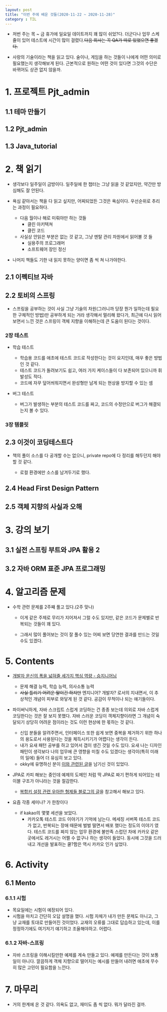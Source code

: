 ```yaml
---
layout: post
title: "이번 주에 배운 것들(2020-11-22 ~ 2020-11-28)"
category : TIL
---
```



- 저번 주는 목 ~ 금 휴가에 일요일 데이트까지 꽤 많이 쉬었?다. 더군다나 업무 스케쥴이 있어 테스트에 시간이 많이 걸렸다.~~다음 회사는 꼭 QA가 따로 있었으면 좋겠다.~~

- 사랑의 기술이라는 책을 읽고 있다. 술이나, 게임을 하는 것들이 나에게 어떤 의미로 필요했는지 생각해보게 된다. 근본적으로 원하는 어떤 것이 있다면 그것의 수단은 바뀌어도 상관 없지 않을까.

  


# 1. 프로젝트 Pjt_admin


## 1.1 테마 만들기
## 1.2 Pjt_admin
## 1.3 Java_tutorial



# 2. 책 읽기

- 생각보다 일주일이 금방이다. 일주일에 한 챕터는 그냥 읽을 것 같았지만, 약간만 방심해도 잘 안된다.
- 욕심 같아서는 책을 다 읽고 싶지만, 어찌되었든 그것은 욕심이다. 우선순위로 추리는 과정이 필요하다.
  - 다음 월이나 해로 미뤄야만 하는 것들
    - 클린 아키텍쳐
    - 클린 코드
  - 사실상 안읽은 부분은 없는 것 같고, 그냥 멘탈 관리 차원에서 읽어볼 것 들
    - 실용주의 프로그래머
    - 소프트웨어 장인 정신

- 나머지 책들도 기한 내 읽지 못하는 양이면 좀 씩 쳐 나가야한다.

## 2.1 이펙티브 자바

## 2.2 토비의 스프링

- 스프링을 공부하는 것이 사실 그냥 기술의 차원(그러니까 당장 뭔가 일하는데 필요한 구체적인 방법)만 공부하게 되는 거라 생각해서 멀리해 왔다가, 최근에 다시 읽어보면서 느낀 것은 스프링이 객체 지향을 이해하는데 큰 도움이 된다는 것이다.

### 2장 테스트

- 학습 테스트

  - 학습용 코드를 애초에 테스트 코드로 작성한다는 것이 요지인데, 매우 좋은 방법인 것 같다.
  - 테스트 코드가 돌려보기도 쉽고, 여러 가지 케이스들이 다 보존되어 있으니까 휘발성도 적다.
  - 코드에 자꾸 덮어씌워지면서 완성형만 남게 되는 현상을 방지할 수 있는 셈
- 버그 테스트
  - 버그가 발생하는 부분의 테스트 코드를 짜고, 코드의 수정만으로 버그가 해결되는지 볼 수 있다.

### 3장 템플릿



## 2.3 이것이 코딩테스트다

- 책의 풀이 소스를 다 공개할 수는 없으니, private repo에 다 정리를 해두던지 해야할 것 같다.

  - 로컬 환경에만 소스를 남겨두기로 했다.

  

## 2.4 Head First Design Pattern

## 2.5 객체 지향의 사실과 오해



# 3. 강의 보기



## 3.1 실전 스프링 부트와 JPA 활용 2

## 3.2 자바 ORM 표준 JPA 프로그래밍



# 4. 알고리즘 문제

- 수학 관련 문제를 2주째 풀고 있다.(2주 맞나)

  - 이게 같은 주제로 무리가 지어져서 그럴 수도 있지만, 같은 코드가 문제별로 반복되는 것들이 꽤 있다.

  - 그래서 많이 풀어보는 것이 잘 풀수 있는 어찌 보면 당연한 결과를 만드는 것일 수도 있겠다.

    

# 5. Contents

- [개발자 운신의 폭을 넓혀줄 세가지 핵심 역량 - 승지니어님](https://youtu.be/a4ByR6ZKb8w)

  - 문제 해결 능력, 학습 능력, 의사소통 능력
  - ~~사실 틀리기 어려운 말이긴 하지만~~ 엔지니어? 개발자? 로서의 지내면서, 이 추상적인 개념이 피부로 와닿게 된 것 같다. 공감이 무척이나 되는 얘기들이다.
- 파이써닉하게, 자바 스크립트 스럽게 코딩하는 건 종종 보는데 의외로 자바 스럽게 코딩한다는 것은 잘 보지 못했다. 자바 스러운 코딩이 객체지향이라면 그 개념이 숙달되기 상당히 어려운 점이라는 것도 이런 현상에 한 몫하는 것 같다.
  - 신입 분들을 알려주면서, 인터페이스 또한 쉽게 보면 중복을 제거하기 위한 하나의 용도로서 사용된다는 것을 체득시키기가 어렵다는 생각이 든다.
  - 내가 요새 패턴 공부를 하고 있어서 갭이 생긴 것일 수도 있다. 요새 나는 디자인 패턴이 생각보다 나의 업무에 큰 영향을 미칠 수도 있겠다는 생각이(특히 미래의 일에) 들어 더 유심히 보고 있다.
  - okky에 유명하신 분이 [이와 관련된 글](https://okky.kr/article/380619)을 남기신 것이 있었다. 
- JPA로 카피 해보는 중인데 예제의 도메인 처럼 딱 JPA로 짜기 편하게 되어있는 테이블 구조가 아니라는 것을 절감한다.
  - [복합키 설정 관련 우아한 형제들 블로그의 글](https://woowabros.github.io/experience/2019/01/04/composit-key-jpa.html)을 참고해서 해보고 있다.
- 요즘 각종 세미나? 가 한창이다
  - if kakao의 몇몇 세션을 보았다. 
    - 카카오톡 테스트 코드 이야기가 기억에 남는다. 메세징 서버쪽 테스트 코드가 없고, 반복되는 장애 때문에 벌벌 떨면서 배포 했다는 정도의 이야기 였다. 테스트 코드를 짜지 않는 업무 환경에 불만족 스럽던 차에 카카오 같은 곳에서도 레거시는 어쩔 수 없구나 하는 생각이 들었다. 동시에 그것을 드러내고 개선을 발표하는 쿨?함은 역시 카카오 인가 싶었다.

# 6. Activity



## 6.1 Mento

### 6.1.1 시험

- 목요일에는 시험이 예정되어 있다.
- 시험을 마치고 간단히 오답 설명을 했다. 시험 자체가 내가 만든 문제도 아니고, 그냥 교재를 토대로 만들어진 것이었다. 교재의 오류를 그대로 답습하고 있는데, 이를 정정하기에도 여기저기 얘기하고 조율해야하고. 어렵다.



### 6.1.2 자바-스프링

- 자바 스프링을 이해시킬만한 예제를 계속 만들고 있다. 예제를 만든다는 것이 보통일이 아니다. 깔끔하게 객체 지향으로 떨어지는 예시를 만들어 내려면 애초에 무수히 많은 고민이 필요함을 느낀다.



# 7. 마무리

- 거의 한계에 온 것 같다. 의욕도 없고, 재미도 좀 씩 없다. 뭐가 달라진 걸까.